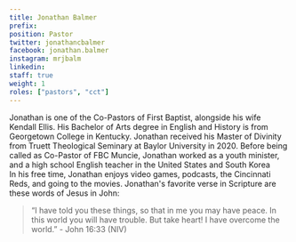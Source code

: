 ```yaml
---
title: Jonathan Balmer
prefix:
position: Pastor
twitter: jonathancbalmer
facebook: jonathan.balmer
instagram: mrjbalm
linkedin:
staff: true
weight: 1
roles: ["pastors", "cct"]
---
```


Jonathan is one of the Co-Pastors of First Baptist, alongside his wife Kendall Ellis. His Bachelor of Arts degree in English and History is from Georgetown College in Kentucky. Jonathan received his Master of Divinity from Truett Theological Seminary at Baylor University in 2020.
Before being called as Co-Pastor of FBC Muncie, Jonathan worked as a youth minister, and a high school English teacher in the United States and South Korea   
In his free time, Jonathan enjoys video games, podcasts, the Cincinnati Reds, and going to the movies.
Jonathan's favorite verse in Scripture are these words of Jesus in John:
> “I have told you these things, so that in me you may have peace. In this world you will have trouble. But take heart! I have overcome the world.” - John 16:33 (NIV)
